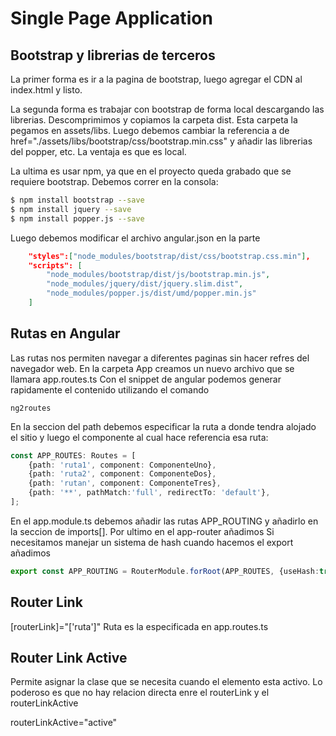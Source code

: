 # Single Page Application

## Bootstrap y librerias de terceros

La primer forma es ir a la pagina de bootstrap, luego agregar el CDN al index.html y listo. 

La segunda forma es trabajar con bootstrap de forma local descargando las librerias.
Descomprimimos y copiamos la carpeta dist. Esta carpeta la pegamos en assets/libs. Luego debemos cambiar la referencia a de href="./assets/libs/bootstrap/css/bootstrap.min.css" y añadir las librerias del popper, etc. La ventaja es que es local.

La ultima es usar npm, ya que en el proyecto queda grabado que se requiere bootstrap. Debemos correr en la consola:

```bash
$ npm install bootstrap --save
$ npm install jquery --save
$ npm install popper.js --save
```

Luego debemos modificar el archivo angular.json en la parte 
```json
    "styles":["node_modules/bootstrap/dist/css/bootstrap.css.min"],
    "scripts": [ 
        "node_modules/bootstrap/dist/js/bootstrap.min.js",
        "node_modules/jquery/dist/jquery.slim.dist",
        "node_modules/popper.js/dist/umd/popper.min.js"
    ]
```

## Rutas en Angular
Las rutas nos permiten navegar a diferentes paginas sin hacer refres del navegador web. 
En la carpeta App creamos un nuevo archivo que se llamara app.routes.ts
Con el snippet de angular podemos generar rapidamente el contenido utilizando el comando 

```angular
ng2routes
```

En la seccion del path debemos especificar la ruta a donde tendra alojado el sitio y luego el componente al cual hace referencia esa ruta: 
```typescript
const APP_ROUTES: Routes = [
    {path: 'ruta1', component: ComponenteUno},
    {path: 'ruta2', component: ComponenteDos},
    {path: 'rutan', component: ComponenteTres},
    {path: '**', pathMatch:'full', redirectTo: 'default'},
];

```

En el app.module.ts debemos añadir las rutas APP_ROUTING
y añadirlo en la seccion de imports[]. Por ultimo en el app-router añadimos <router-outlet> </router-outlet>
Si necesitamos manejar un sistema de hash cuando hacemos el export
añadimos 
```typescript
export const APP_ROUTING = RouterModule.forRoot(APP_ROUTES, {useHash:true});
```

## Router Link

[routerLink]="['ruta']" 
Ruta es la especificada en app.routes.ts

## Router Link Active
Permite asignar la clase que se necesita cuando el elemento esta activo.
Lo poderoso es que no hay relacion directa enre el routerLink y el routerLinkActive

routerLinkActive="active"